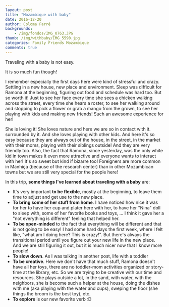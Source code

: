 ```yaml
---
layout: post
title: "Mozambique with baby"
date: 2016-12-20
author: Coloma Farré
backgrounds:
    - /img/fondos/IMG_0763.JPG
thumb: /img/withbaby/IMG_5590.jpg
categories: Family Friends Mozambique
comments: true
---
```


Traveling with a baby is not easy.

It is so much fun though!

I remember especially the first days here were kind of stressful and crazy. Settling in a new house, new place and environment. Sleep was difficult for Ramona at the beginning, figuring out food and schedule was hard too. But so worth it! Just to see her face every time she sees a chicken walking across the street, every time she hears a roster, to see her walking around and stopping to pick a flower or grab a mango from the grown, to see her playing with kids and making new friends! Such an awesome experience for her!

She is loving it! She loves nature and here we are so in contact with it. surrounded by it. And she loves playing with other kids. And here it's so easy because they are always out of the house, in the street, in the market with their moms, playing with their siblings outside! And they are very friendly too. Also, the fact that Ramona, since yesterday, was the only white kid in town makes it even more attractive and everyone wants to interact with her! It's so sweet but kind if bizarre too! Foreigners are more common in Manhiça (because of the research center) than in other Mozambican towns but we are still very special for the people here!

In this trip, **some things I've learned about traveling with a baby** are:

- It's very important **to be flexible**, mostly at the beginning, to leave them time to adjust and get use to the new place.
- **To bring some of her stuff from home**. I have noticed how nice it was for her to have her cup and plater here with her, to have her "Nina" doll to sleep with, some of her favorite books and toys, ... I think it gave her a "not everything is different" feeling that helped her.
- **To be open-minded** to the fact that everything will be different and that is not going to be easy! I had some hard days the first week, where I felt like, "what am I doing here? This is crazy!". But there's always the transitional period until you figure out your new life in the new place. And we are still figuring it out, but it is much nicer now that I know more people!
- **To slow down**. As I was talking in another post, life with a toddler
- **To be creative**. Here we don't have that much stuff, Ramona doesn't have all her toys, there are no toddler-mom activities organized or story-time at the library, etc. So we are trying to be creative with our time and resources. She plays outside a lot, in the sand, with water, with the neighbors, she is become such a helper at the house, doing the dishes with me (aka playing with the water and cups), sweping the floor (she things the broom is the best toy), etc.
- **To explore** is our new favorite verb :D
